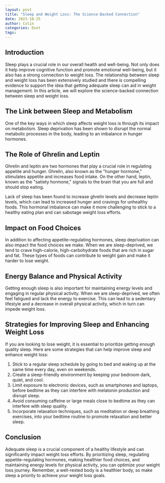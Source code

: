 ```yaml
---
layout: post
title: "Sleep and Weight Loss: The Science-Backed Connection"
date: 2023-10-25
author: Colin
categories: Diet
tags: 
---
```


## Introduction
Sleep plays a crucial role in our overall health and well-being. Not only does it help improve cognitive function and promote emotional well-being, but it also has a strong connection to weight loss. The relationship between sleep and weight loss has been extensively studied and there is compelling evidence to support the idea that getting adequate sleep can aid in weight management. In this article, we will explore the science-backed connection between sleep and weight loss.

## The Link between Sleep and Metabolism
One of the key ways in which sleep affects weight loss is through its impact on metabolism. Sleep deprivation has been shown to disrupt the normal metabolic processes in the body, leading to an imbalance in hunger hormones.

## The Role of Ghrelin and Leptin
Ghrelin and leptin are two hormones that play a crucial role in regulating appetite and hunger. Ghrelin, also known as the "hunger hormone," stimulates appetite and increases food intake. On the other hand, leptin, known as the "satiety hormone," signals to the brain that you are full and should stop eating.

Lack of sleep has been found to increase ghrelin levels and decrease leptin levels, which can lead to increased hunger and cravings for unhealthy foods. This hormonal imbalance can make it more challenging to stick to a healthy eating plan and can sabotage weight loss efforts.

## Impact on Food Choices
In addition to affecting appetite-regulating hormones, sleep deprivation can also impact the food choices we make. When we are sleep-deprived, we tend to crave high-calorie, high-carbohydrate foods that are rich in sugar and fat. These types of foods can contribute to weight gain and make it harder to lose weight.

## Energy Balance and Physical Activity
Getting enough sleep is also important for maintaining energy levels and engaging in regular physical activity. When we are sleep-deprived, we often feel fatigued and lack the energy to exercise. This can lead to a sedentary lifestyle and a decrease in overall physical activity, which in turn can impede weight loss.

## Strategies for Improving Sleep and Enhancing Weight Loss
If you are looking to lose weight, it is essential to prioritize getting enough quality sleep. Here are some strategies that can help improve sleep and enhance weight loss:

1. Stick to a regular sleep schedule by going to bed and waking up at the same time every day, even on weekends.
2. Create a sleep-friendly environment by keeping your bedroom dark, quiet, and cool.
3. Limit exposure to electronic devices, such as smartphones and laptops, before bedtime as they can interfere with melatonin production and disrupt sleep.
4. Avoid consuming caffeine or large meals close to bedtime as they can interfere with sleep quality.
5. Incorporate relaxation techniques, such as meditation or deep breathing exercises, into your bedtime routine to promote relaxation and better sleep.

## Conclusion
Adequate sleep is a crucial component of a healthy lifestyle and can significantly impact weight loss efforts. By prioritizing sleep, regulating appetite-regulating hormones, making healthier food choices, and maintaining energy levels for physical activity, you can optimize your weight loss journey. Remember, a well-rested body is a healthier body, so make sleep a priority to achieve your weight loss goals.